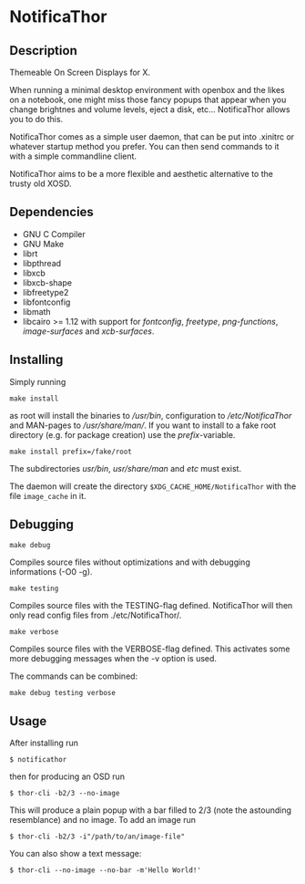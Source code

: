 NotificaThor
============

Description
-----------

Themeable On Screen Displays for X.

When running a minimal desktop environment with openbox and the likes
on a notebook, one might miss those fancy popups that appear when you
change brightnes and volume levels, eject a disk, etc...
NotificaThor allows you to do this.

NotificaThor comes as a simple user daemon, that can be put into .xinitrc
or whatever startup method you prefer.
You can then send commands to it with a simple commandline client.

NotificaThor aims to be a more flexible and aesthetic alternative to the trusty old XOSD.


Dependencies
------------

- GNU C Compiler
- GNU Make
- librt
- libpthread
- libxcb
- libxcb-shape
- libfreetype2
- libfontconfig
- libmath
- libcairo >= 1.12
    with support for *fontconfig*, *freetype*, *png-functions*, *image-surfaces* and *xcb-surfaces*.


Installing
----------

Simply running

	make install
as root will install the binaries to */usr/bin*, configuration to */etc/NotificaThor* and MAN-pages to */usr/share/man/*.
If you want to install to a fake root directory (e.g. for package creation) use the *prefix*-variable.

	make install prefix=/fake/root
The subdirectories *usr/bin*, *usr/share/man* and *etc* must exist.

The daemon will create the directory ``$XDG_CACHE_HOME/NotificaThor`` with the file ``image_cache`` in it.

Debugging
---------

	make debug
Compiles source files without optimizations and with debugging informations (-O0 -g).

	make testing
Compiles source files with the TESTING-flag defined. NotificaThor will then only read config files from ./etc/NotificaThor/.

	make verbose
Compiles source files with the VERBOSE-flag defined. This activates some more debugging messages when the -v option is used.

The commands can be combined:

	make debug testing verbose

Usage
-----

After installing run

	$ notificathor
then for producing an OSD run

	$ thor-cli -b2/3 --no-image
This will produce a plain popup with a bar filled to 2/3 (note the astounding resemblance) and no image.
To add an image run

	$ thor-cli -b2/3 -i"/path/to/an/image-file"

You can also show a text message:

	$ thor-cli --no-image --no-bar -m'Hello World!'
